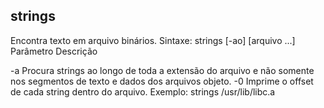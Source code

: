 ## strings
Encontra texto em arquivo binários.
Sintaxe: strings [-ao] [arquivo ...]
Parâmetro Descrição

-a Procura strings ao longo de toda a extensão do
arquivo e não somente nos segmentos de texto
e dados dos arquivos objeto.
-0 Imprime o offset de cada string dentro do arquivo.
Exemplo:
strings /usr/lib/libc.a



